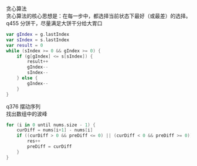 贪心算法  
贪心算法的核心思想是：在每一步中，都选择当前状态下最好（或最差）的选择。
q455 分饼干，尽量满足大饼干分给大胃口
```kotlin
var gIndex = g.lastIndex
var sIndex = s.lastIndex
var result = 0
while (sIndex >= 0 && gIndex >= 0) {
    if (g[gIndex] <= s[sIndex]) {
        result++
        gIndex--
        sIndex--
    } else {
        gIndex--
    }
}
```
q376 摆动序列  
找出数组中的波峰
```kotlin
for (i in 0 until nums.size - 1) {
    curDiff = nums[i+1] - nums[i]
    if ((curDiff > 0 && preDiff <= 0) || (curDiff < 0 && preDiff >= 0)) {
        res++
        preDiff = curDiff
    }
}
```
